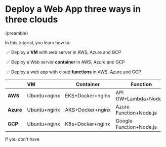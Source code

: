 # Deploy a Web App three ways in three clouds

{preamble}

In this tutorial, you learn how to:

​	✅ Deploy a **VM** with web server in AWS, Azure and GCP

​	✅ Deploy a Web server **container**  in AWS, Azure and GCP

​	✅ Deploy a web app with cloud **functions** in AWS, Azure and GCP



|           | VM           | Container        | Function                |
| --------- | :----------- | ---------------- | ----------------------- |
| **AWS**   | Ubuntu+nginx | EKS+Docker+nginx | API GW+Lambda+Node.js   |
| **Azure** | Ubuntu+nginx | AKS+Docker+nginx | Azure Function+Node.js  |
| **GCP**   | Ubuntu+nginx | K8s+Docker+nginx | Google Function+Node.js |



If you don't have 